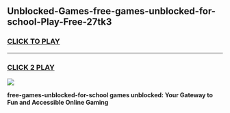 
## Unblocked-Games-free-games-unblocked-for-school-Play-Free-27tk3
<h3>
<a href="https://premium76.site?title=free-games-unblocked-for-school&ref=15A">CLICK TO PLAY</a></h3>
<hr>

<h3>
<a href="https://premium76.site?title=free-games-unblocked-for-school&ref=15A">CLICK 2 PLAY</a>
  
</h3>

<a href="https://premium76.site?title=free-games-unblocked-for-school&ref=15A"><img src="https://clearcache.store/games.png"></a>


**free-games-unblocked-for-school games unblocked: Your Gateway to Fun and Accessible Online Gaming**
